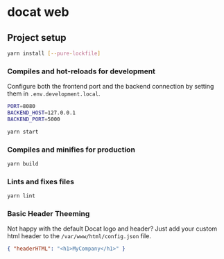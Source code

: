 # docat web

## Project setup

```sh
yarn install [--pure-lockfile]
```

### Compiles and hot-reloads for development

Configure both the frontend port and the backend connection
by setting them in `.env.development.local`.
```sh
PORT=8080
BACKEND_HOST=127.0.0.1
BACKEND_PORT=5000
```

```sh
yarn start
```

### Compiles and minifies for production

```sh
yarn build
```

### Lints and fixes files

```sh
yarn lint
```

### Basic Header Theeming

Not happy with the default Docat logo and header?
Just add your custom html header to the `/var/www/html/config.json` file.

```json
{ "headerHTML": "<h1>MyCompany</h1>" }
```